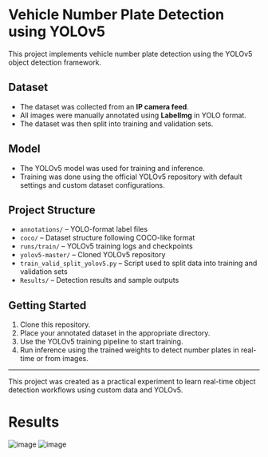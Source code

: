 # Vehicle Number Plate Detection using YOLOv5

This project implements vehicle number plate detection using the YOLOv5 object detection framework.

## Dataset

- The dataset was collected from an **IP camera feed**.
- All images were manually annotated using **LabelImg** in YOLO format.
- The dataset was then split into training and validation sets.

## Model

- The YOLOv5 model was used for training and inference.
- Training was done using the official YOLOv5 repository with default settings and custom dataset configurations.

## Project Structure

- `annotations/` – YOLO-format label files  
- `coco/` – Dataset structure following COCO-like format  
- `runs/train/` – YOLOv5 training logs and checkpoints  
- `yolov5-master/` – Cloned YOLOv5 repository  
- `train_valid_split_yolov5.py` – Script used to split data into training and validation sets  
- `Results/` – Detection results and sample outputs  

## Getting Started

1. Clone this repository.
2. Place your annotated dataset in the appropriate directory.
3. Use the YOLOv5 training pipeline to start training.
4. Run inference using the trained weights to detect number plates in real-time or from images.

---

This project was created as a practical experiment to learn real-time object detection workflows using custom data and YOLOv5.


# Results
![image](https://github.com/mnusrat786/Vehicle-Number-Plate-Detection-using-Yolov5/assets/45511078/e9cdc4ca-7c8d-445c-8ec9-742203e8c815)
![image](https://github.com/mnusrat786/Vehicle-Number-Plate-Detection-using-Yolov5/assets/45511078/a3fa3dc4-e10d-4e66-9ba1-fdf911c8e9ed)


